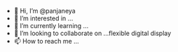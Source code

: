 - 👋 Hi, I’m @panjaneya
- 👀 I’m interested in ...
- 🌱 I’m currently learning ...
- 💞️ I’m looking to collaborate on ...flexible digital display
- 📫 How to reach me ...

<!---
panjaneya/panjaneya is a ✨ special ✨ repository because its `README.md` (this file) appears on your GitHub profile.
You can click the Preview link to take a look at your changes.
--->
